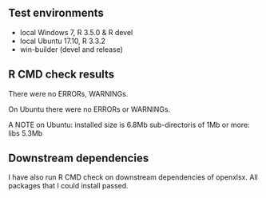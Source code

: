 
## Test environments
* local Windows 7, R 3.5.0 & R devel
* local Ubuntu 17.10, R 3.3.2
* win-builder (devel and release)

## R CMD check results
There were no ERRORs, WARNINGs.

On Ubuntu there were no ERRORs or WARNINGs.

A NOTE on Ubuntu:
installed size is 6.8Mb
sub-directoris of 1Mb or more:
  libs  5.3Mb

## Downstream dependencies
I have also run R CMD check on downstream dependencies of openxlsx.
All packages that I could install passed.